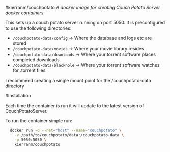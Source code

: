 #kierranm/couchpotato
<i>A docker image for creating Couch Potato Server docker containers</i>

This sets up a couch potato server running on port 5050. It is preconfigured to use the following directories:

 * ```/couchpotato-data/config``` -> Where the database and logs etc are stored
 * ```/couchpotato-data/movies``` -> Where your movie library resides
 * ```/couchpotato-data/downloads``` -> Where your torrent software places completed downloads
 * ```/couchpotato-data/blackhole``` -> Where your torrent software watches for .torrent files

I recommend creating a single mount point for the /couchpotato-data directory

#Installation

Each time the container is run it will update to the latest version of CouchPotatoServer.

To run the container simple run:
``` bash
  docker run -d --net="host" --name="couchpotato" \
    -v /path/to/couchpotato/data:/couchpotato-data \
    -p 5050:5050 \
    kierranm/couchpotato
```
